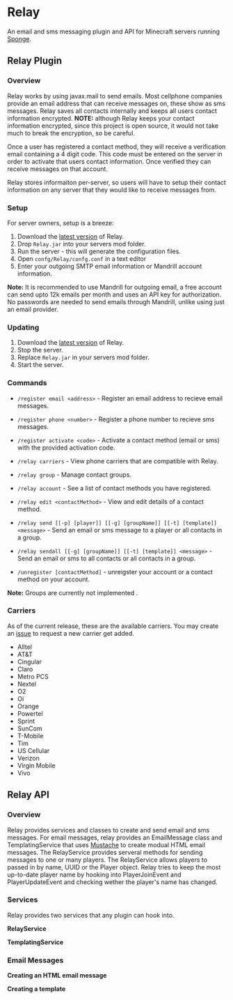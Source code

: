 # Relay
An email and sms messaging plugin and API for Minecraft servers running [Sponge](https://github.com/SpongePowered/Sponge).

## Relay Plugin
### Overview
Relay works by using javax.mail to send emails. Most cellphone companies provide an email address that can receive messages on, these show as sms messages. Relay saves all contacts internally and keeps all users contact information encrypted. **NOTE:** although Relay keeps your contact information encrypted, since this project is open source, it would not take much to break the encryption, so be careful.  
  
Once a user has registered a contact method, they will receive a verification email containing a 4 digit code. This code must be entered on the server in order to activate that users contact information. Once verified they can receive messages on that account.  
  
Relay stores informaiton per-server, so users will have to setup their contact information on any server that they would like to receive messages from. 

### Setup
For server owners, setup is a breeze:  

1. Download the [latest version](/releases/latest) of Relay.
2. Drop `Relay.jar` into your servers mod folder.
3. Run the server - this will generate the configuration files.
4. Open `confg/Relay/confg.conf` in a text editor
5. Enter your outgoing SMTP email information or Mandrill account information.

**Note:** It is recommended to use Mandrill for outgoing email, a free account can send upto 12k emails per month and uses an API key for authorization. No passwords are needed to send emails through Mandrill, unlike using just an email provider.

### Updating
1. Download the [latest version](/releases/latest) of Relay.
2. Stop the server.
3. Replace `Relay.jar` in your servers mod folder.
4. Start the server.

### Commands
* `/register email <address>` - Register an email address to recieve email messages.
* `/register phone <number>` - Register a phone number to recieve sms messages.
* `/register activate <code>` - Activate a contact method (email or sms) with the provided activation code.

* `/relay carriers` - View phone carriers that are compatible with Relay.
* `/relay group` - Manage contact groups.
* `/relay account` - See a list of contact methods you have registered.
* `/relay edit <contactMethod>` - View and edit details of a contact method.
* `/relay send [[-p] [player]] [[-g] [groupName]] [[-t] [template]] <message>` - Send an email or sms message to a player or all contacts in a group.
* `/relay sendall [[-g] [groupName]] [[-t] [template]] <message>` - Send an email or sms to all contacts or all contacts in a group.

* `/unregister [contactMethod]` - unreigster your account or a contact method on your account.
  
**Note:** Groups are currently not implemented
.
### Carriers
As of the current release, these are the available carriers. You may create an [issue](/issues) to request a new carrier get added.

* Alltel
* AT&T
* Cingular
* Claro
* Metro PCS
* Nextel
* O2
* Oi
* Orange
* Powertel
* Sprint
* SunCom
* T-Mobile
* Tim
* US Cellular
* Verizon
* Virgin Mobile
* Vivo

## Relay API
### Overview
Relay provides services and classes to create and send email and sms messages. For email messages, relay provides an EmailMessage class and TemplatingService that uses [Mustache](https://github.com/spullara/mustache.java) to create modual HTML email messages. The RelayService provides serveral methods for sending messages to one or many players. The RelayService allows players to passed in by name, UUID or the Player object. Relay tries to keep the most up-to-date player name by hooking into PlayerJoinEvent and PlayerUpdateEvent and checking wether the player's name has changed.

### Services
Relay provides two services that any plugin can hook into.

**RelayService**

**TemplatingService**

### Email Messages
**Creating an HTML email message**

**Creating a template**